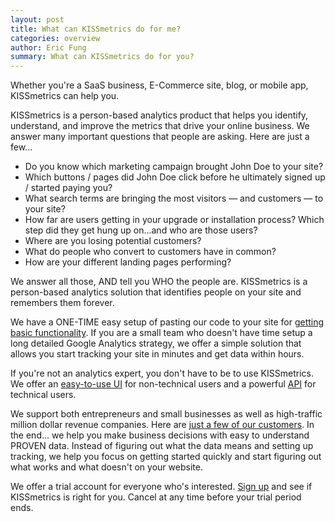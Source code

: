 ```yaml
---
layout: post
title: What can KISSmetrics do for me?
categories: overview
author: Eric Fung
summary: What can KISSmetrics do for you?
---
```

Whether you're a SaaS business, E-Commerce site, blog, or mobile app, KISSmetrics can help you.

KISSmetrics is a person-based analytics product that helps you identify, understand, and improve the metrics that drive your online business. We answer many important questions that people are asking. Here are just a few... 

* Do you know which marketing campaign brought John Doe to your site?
* Which buttons / pages did John Doe click before he ultimately signed up / started paying you?
* What search terms are bringing the most visitors — and customers — to your site?
* How far are users getting in your upgrade or installation process? Which step did they get hung up on...and who are those users?
* Where are you losing potential customers?
* What do people who convert to customers have in common?
* How are your different landing pages performing?

We answer all those, AND tell you WHO the people are. KISSmetrics is a person-based analytics solution that identifies people on your site and remembers them forever.  

We have a ONE-TIME easy setup of pasting our code to your site for [getting basic functionality][auto-track]. If you are a small team who doesn't have time setup a long detailed Google Analytics strategy, we offer a simple solution that allows you start tracking your site in minutes and get data within hours.

If you're not an analytics expert, you don't have to be to use KISSmetrics. We offer an [easy-to-use UI][event-lib] for non-technical users and a powerful [API][apis] for technical users.

We support both entrepreneurs and small businesses as well as high-traffic million dollar revenue companies. Here are [just a few of our customers][customers]. In the end... we help you make business decisions with easy to understand PROVEN data. Instead of figuring out what the data means and setting up tracking, we help you focus on getting started quickly and start figuring out what works and what doesn't on your website.

We offer a trial account for everyone who's interested. [Sign up][sign-up] and see if KISSmetrics is right for you. Cancel at any time before your trial period ends.

[event-lib]: /tools/event-library
[apis]: /apis
[auto-track]: /apis/javascript#events-automatically-tracked
[customers]: http://www.kissmetrics.com/customers
[sign-up]: https://www.kissmetrics.com/signup